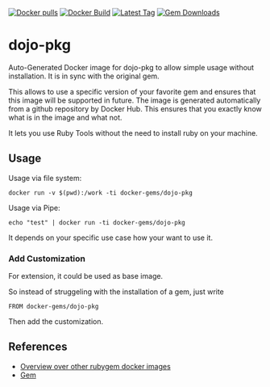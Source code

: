 [![Docker pulls](https://img.shields.io/docker/pulls/rubygem/dojo-pkg.svg)](https://hub.docker.com/r/rubygem/dojo-pkg/)
[![Docker Build](https://img.shields.io/docker/automated/rubygem/dojo-pkg.svg)](https://hub.docker.com/r/rubygem/dojo-pkg/)
[![Latest Tag](https://img.shields.io/github/tag/docker-rubygem/dojo-pkg.svg)](https://hub.docker.com/r/rubygem/dojo-pkg/)
[![Gem Downloads](https://img.shields.io/gem/dt/dojo-pkg.svg)](https://rubygems.org/gems/dojo-pkg/)
# dojo-pkg

Auto-Generated Docker image for dojo-pkg to allow simple usage without installation.
It is in sync with the original gem.

This allows to use a specific version of your favorite gem and ensures that this image will be supported in future.
The image is generated automatically from a github repository by Docker Hub.
This ensures that you exactly know what is in the image and what not.

It lets you use Ruby Tools without the need to install ruby on your machine.

## Usage

Usage via file system:

`docker run -v $(pwd):/work -ti docker-gems/dojo-pkg`

Usage via Pipe:

`echo "test" | docker run -ti docker-gems/dojo-pkg`

It depends on your specific use case how your want to use it.

### Add Customization

For extension, it could be used as base image.

So instead of struggeling with the installation of a gem, just write

`FROM docker-gems/dojo-pkg`

Then add the customization.

## References

 - [Overview over other rubygem docker images](https://github.com/thinkbot/docker-rubygem)
 - [Gem](https://rubygems.org/gems/dojo-pkg/)
